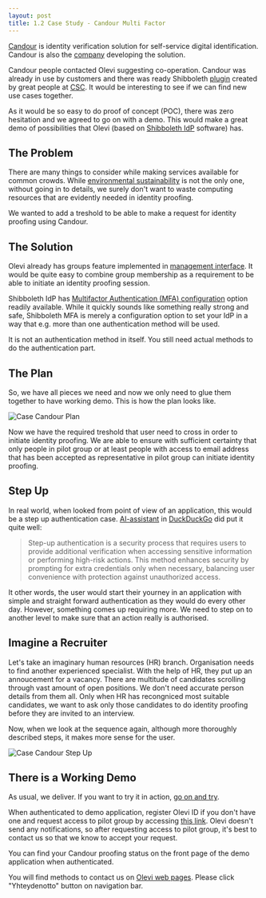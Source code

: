 ```yaml
---
layout: post
title: 1.2 Case Study - Candour Multi Factor
---
```


[Candour](https://candour.fi) is identity verification solution for self-service digital identification. Candour is also the [company](https://candour.fi/our-company/) developing the solution.

Candour people contacted Olevi suggesting co-operation. Candour was already in use by customers and there was ready Shibboleth [plugin](https://github.com/CSCfi/shibboleth-idp-plugin-candour-id) created by great people at [CSC](https://csc.fi). It would be interesting to see if we can find new use cases together.

As it would be so easy to do proof of concept (POC), there was zero hesitation and we agreed to go on with a demo. This would make a great demo of possibilities that Olevi (based on [Shibboleth IdP](https://shibboleth.atlassian.net/wiki/spaces/IDP5/overview) software) has.

## The Problem

There are many things to consider while making services available for common crowds. While [environmental sustainability](https://www.sitra.fi/en/topics/resource-wisdom/) is not the only one, without going in to details, we surely don't want to waste computing resources that are evidently needed in identity proofing.

We wanted to add a treshold to be able to make a request for identity proofing using Candour.

## The Solution

Olevi already has groups feature implemented in [management interface](../../h-mgmForms/0-management-interface#olevi-groups). It would be quite easy to combine group membership as a requirement to be able to initiate an identity proofing session.

Shibboleth IdP has [Multifactor Authentication (MFA) configuration](https://shibboleth.atlassian.net/wiki/spaces/IDP5/pages/3199505534/MultiFactorAuthnConfiguration) option readily available. While it quickly sounds like something really strong and safe, Shibboleth MFA is merely a configuration option to set your IdP in a way that e.g. more than one authentication method will be used.

It is not an authentication method in itself. You still need actual methods to do the authentication part.

## The Plan

So, we have all pieces we need and now we only need to glue them together to have working demo. This is how the plan looks like.

![Case Candour Plan](../../../assets/img/useCase-Candour-plan.svg)

Now we have the required treshold that user need to cross in order to initiate identity proofing. We are able to ensure with sufficient certainty that only people in pilot group or at least people with access to email address that has been accepted as representative in pilot group can initiate identity proofing.

## Step Up

In real world, when looked from point of view of an application, this would be a step up authentication case. [AI-assistant](https://duckduckgo.com/duckduckgo-help-pages/duckai) in [DuckDuckGo](https://duckduckgo.com) did put it quite well:

> Step-up authentication is a security process that requires users to provide additional verification when accessing sensitive information or performing high-risk actions. This method enhances security by prompting for extra credentials only when necessary, balancing user convenience with protection against unauthorized access.

It other words, the user would start their yourney in an application with simple and straight forward authentication as they would do every other day. However, something comes up requiring more. We need to step on to another level to make sure that an action really is authorised.

## Imagine a Recruiter

Let's take an imaginary human resources (HR) branch. Organisation needs to find another experienced specialist. With the help of HR, they put up an annoucement for a vacancy. There are multitude of candidates scrolling through vast amount of open positions. We don't need accurate person details from them all. Only when HR has recongniced most suitable candidates, we want to ask only those candidates to do identity proofing before they are invited to an interview.

Now, when we look at the sequence again, although more thoroughly described steps, it makes more sense for the user.

![Case Candour Step Up](../../../assets/img/useCase-Candour-stepup.svg)

## There is a Working Demo

As usual, we deliver. If you want to try it in action, [go on and try](https://demo.olevi.fi).

When authenticated to demo application, register Olevi ID if you don't have one and request access to pilot group by accessing [this link](https://test-idp.olevi.fi/mgmforms/ctrl/groups/groupAccessRequest/candourPilot). Olevi doesn't send any notifications, so after requesting access to pilot group, it's best to contact us so that we know to accept your request.

You can find your Candour proofing status on the front page of the demo application when authenticated.

You will find methods to contact us on [Olevi web pages](https://www.olevi.fi). Please click "Yhteydenotto" button on navigation bar.